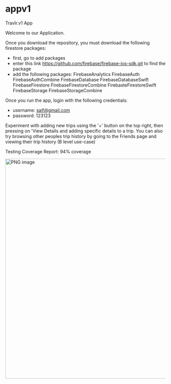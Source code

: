 # appv1
Travlr.v1 App

Welcome to our Application.

Once you download the repository, you must download the following firestore packages:
- first, go to add packages
- enter this link https://github.com/firebase/firebase-ios-sdk.git to find the package
- add the following packages:
FirebaseAnalytics
FirebaseAuth
FirebaseAuthCombine
FirebaseDatabase
FirebaseDatabaseSwift
FirebaseFirestore
FirebaseFirestoreCombine
FirebasteFirestoreSwift
FirebaseStorage
FirebaseStorageCombine

Once you run the app, login with the following credentials:

- username: saif@gmail.com
- password: 123123

Experiment with adding new trips using the '+' button on the top right, then pressing on 'View Details and adding specific details to a trip.
You can also try browsing other peoples trip history by going to the Friends page and viewing their trip history (B level use-case)

Testing Coverage Report: 94% coverage

<img width="691" alt="PNG image" src="https://user-images.githubusercontent.com/63753627/207794124-67de0979-f800-487d-8b2a-d90b8df0a3e0.png">
